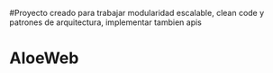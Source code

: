 #Proyecto creado para trabajar modularidad escalable, clean code y patrones de arquitectura, implementar tambien apis
# AloeWeb
